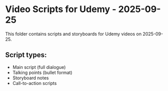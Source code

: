 # Video Scripts for Udemy - 2025-09-25

This folder contains scripts and storyboards for Udemy videos on 2025-09-25.

## Script types:
- Main script (full dialogue)
- Talking points (bullet format)
- Storyboard notes
- Call-to-action scripts
